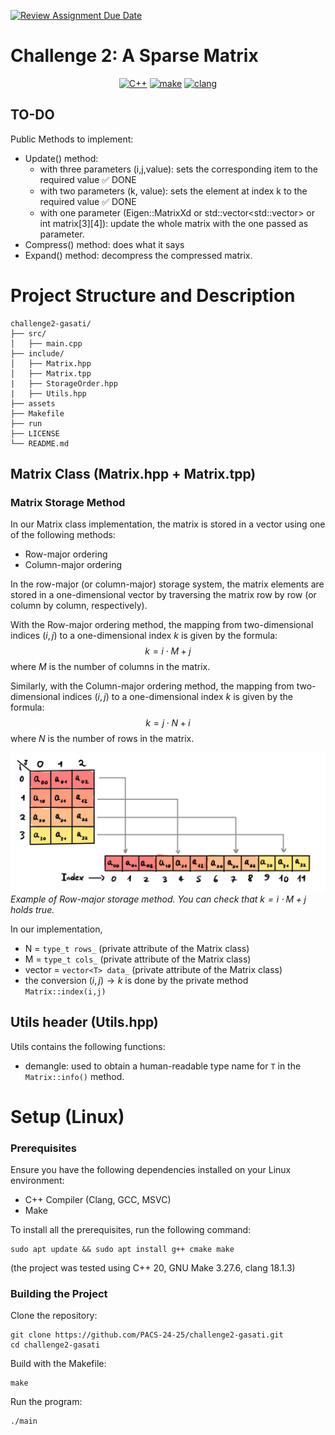 [![Review Assignment Due Date](https://classroom.github.com/assets/deadline-readme-button-22041afd0340ce965d47ae6ef1cefeee28c7c493a6346c4f15d667ab976d596c.svg)](https://classroom.github.com/a/HlQKP7Zu)
# Challenge 2: A Sparse Matrix
<p align="center">
  <a href="https://img.shields.io/badge/C%2B%2B-20-blue"><img src="https://img.shields.io/badge/C%2B%2B-20-blue" alt="C++"></a>
  <a href="https://img.shields.io/badge/GNU Make-3.27.6-blue"><img src="https://img.shields.io/badge/GNU Make-4.3-blue" alt="make"></a>
  <a href="https://img.shields.io/badge/clang-18.1.3-blue"><img src="https://img.shields.io/badge/clang-18.1.3-blue" alt="clang"></a>
</p>

## TO-DO
Public Methods to implement:
- Update() method:
  - with three parameters (i,j,value): sets the corresponding item to the required value :white_check_mark: DONE
  - with two parameters (k, value): sets the element at index k to the required value  :white_check_mark: DONE
  - with one parameter (Eigen::MatrixXd or std::vector<std::vector<int>> or int matrix[3][4]): update the whole matrix with the one passed as parameter.
- Compress() method: does what it says
- Expand() method: decompress the compressed matrix.


# Project Structure and Description
```
challenge2-gasati/
├── src/
│   ├── main.cpp
├── include/
│   ├── Matrix.hpp
│   ├── Matrix.tpp
|   ├── StorageOrder.hpp
|   ├── Utils.hpp
├── assets
├── Makefile
├── run
├── LICENSE
└── README.md
```
## Matrix Class (Matrix.hpp + Matrix.tpp)
### Matrix Storage Method
In our Matrix class implementation, the matrix is stored in a vector using one of the following methods:
- Row-major ordering
- Column-major ordering

In the row-major (or column-major) storage system, the matrix elements are stored in a one-dimensional vector by traversing the matrix row by row (or column by column, respectively).

With the Row-major ordering method, the mapping from two-dimensional indices $(i,j)$ to a one-dimensional index $k$ is given by the formula:
$$k=i\cdot M+j$$
where $M$ is the number of columns in the matrix.

Similarly, with the Column-major ordering method, the mapping from two-dimensional indices $(i,j)$ to a one-dimensional index $k$ is given by the formula:
$$k=j\cdot N+i$$
where $N$ is the number of rows in the matrix.


![row-major-fig](assets/row-major-fig.jpg)*Example of Row-major storage method. You can check that $k=i\cdot M+j$ holds true.*

In our implementation,
- N = ```type_t rows_``` (private attribute of the Matrix class)
- M = ```type_t cols_``` (private attribute of the Matrix class)
- vector = ```vector<T> data_``` (private attribute of the Matrix class)
- the conversion $(i,j)\to k$ is done by the private method ```Matrix::index(i,j) ```

## Utils header (Utils.hpp)
Utils contains the following functions:
- demangle: used to obtain a human-readable type name for ```T``` in the ```Matrix::info()``` method.



# Setup (Linux)
### Prerequisites
Ensure you have the following dependencies installed on your Linux environment:
- C++ Compiler (Clang, GCC, MSVC)
- Make

To install all the prerequisites, run the following command:
 ```
 sudo apt update && sudo apt install g++ cmake make
```
(the project was tested using C++ 20, GNU Make 3.27.6, clang 18.1.3)
### Building the Project
Clone the repository:
``` 
git clone https://github.com/PACS-24-25/challenge2-gasati.git
cd challenge2-gasati
```
Build with the Makefile:
```
make
```
Run the program:
```
./main
```

